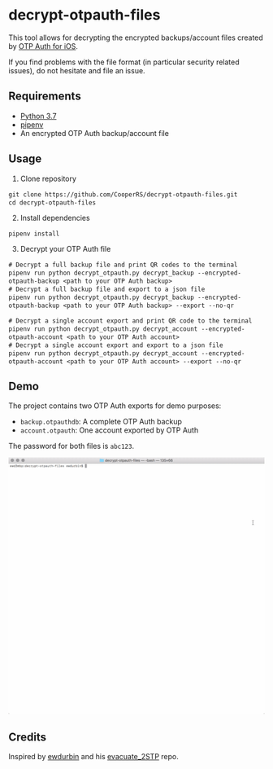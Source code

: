 # decrypt-otpauth-files

This tool allows for decrypting the encrypted backups/account files created by [OTP Auth for iOS](http://cooperrs.de/otpauth.html).

If you find problems with the file format (in particular security related issues), do not hesitate and file an issue.

## Requirements

  - [Python 3.7](https://www.python.org/downloads/)
  - [pipenv](https://github.com/pypa/pipenv)
  - An encrypted OTP Auth backup/account file

## Usage

1. Clone repository

```
git clone https://github.com/CooperRS/decrypt-otpauth-files.git
cd decrypt-otpauth-files
```

2. Install dependencies

```
pipenv install
```

3. Decrypt your OTP Auth file

```
# Decrypt a full backup file and print QR codes to the terminal
pipenv run python decrypt_otpauth.py decrypt_backup --encrypted-otpauth-backup <path to your OTP Auth backup>
# Decrypt a full backup file and export to a json file
pipenv run python decrypt_otpauth.py decrypt_backup --encrypted-otpauth-backup <path to your OTP Auth backup> --export --no-qr
```

```
# Decrypt a single account export and print QR code to the terminal
pipenv run python decrypt_otpauth.py decrypt_account --encrypted-otpauth-account <path to your OTP Auth account>
# Decrypt a single account export and export to a json file
pipenv run python decrypt_otpauth.py decrypt_account --encrypted-otpauth-account <path to your OTP Auth account> --export --no-qr
```

## Demo

The project contains two OTP Auth exports for demo purposes:

* `backup.otpauthdb`: A complete OTP Auth backup
* `account.otpauth`: One account exported by OTP Auth

The password for both files is `abc123`.

![example gif](demo.gif)

## Credits

Inspired by [ewdurbin](https://github.com/ewdurbin) and his [evacuate_2STP](https://github.com/ewdurbin/evacuate_2stp) repo.
